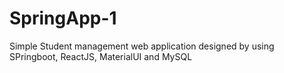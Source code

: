 # SpringApp-1
Simple Student management web application designed by using SPringboot, ReactJS, MaterialUI and MySQL
